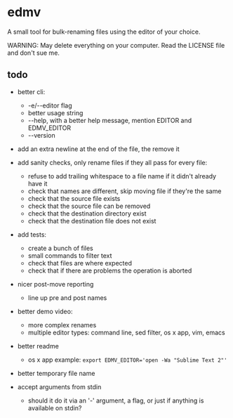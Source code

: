 edmv
====

A small tool for bulk-renaming files using the editor of your choice.

WARNING: May delete everything on your computer. Read the LICENSE file and don't sue me.

todo
----

- better cli:
  - -e/--editor flag
  - better usage string
  - --help, with a better help message, mention EDITOR and EDMV_EDITOR
  - --version

- add an extra newline at the end of the file, the remove it

- add sanity checks, only rename files if they all pass for every file:
  - refuse to add trailing whitespace to a file name if it didn't already have it
  - check that names are different, skip moving file if they're the same
  - check that the source file exists
  - check that the source file can be removed
  - check that the destination directory exist
  - check that the destination file does not exist

- add tests:
  - create a bunch of files
  - small commands to filter text
  - check that files are where expected
  - check that if there are problems the operation is aborted

- nicer post-move reporting
  - line up pre and post names

- better demo video:
  - more complex renames
  - multiple editor types: command line, sed filter, os x app, vim, emacs

- better readme
  - os x app example: `export EDMV_EDITOR='open -Wa "Sublime Text 2"'`

- better temporary file name

- accept arguments from stdin
  - should it do it via an '-' argument, a flag, or just if anything is available on stdin?
